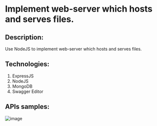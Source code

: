 # Implement web-server which hosts and serves files.

## Description:
Use NodeJS to implement web-server which hosts and serves files.

## Technologies:
1. ExpressJS
2. NodeJS
3. MongoDB
4. Swagger Editor

## APIs samples:

![image](https://github.com/Huynh-Vy/EPAM-NodeJS/assets/87691625/ac53ee7d-e4ce-45f4-9eb5-247b98203709)

